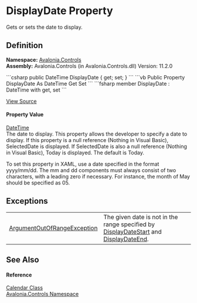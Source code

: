 # DisplayDate Property


Gets or sets the date to display.



## Definition
**Namespace:** <a href="N_Avalonia_Controls">Avalonia.Controls</a>  
**Assembly:** Avalonia.Controls (in Avalonia.Controls.dll) Version: 11.2.0

<Tabs groupId="api-code-preview">
<TabItem value="csharp" label="C#">
```csharp
public DateTime DisplayDate { get; set; }
```
</TabItem>
<TabItem value="vb" label="VB">
```vb
Public Property DisplayDate As DateTime
	Get
	Set
```
</TabItem>
<TabItem value="fsharp" label="F#">
```fsharp
member DisplayDate : DateTime with get, set
```
</TabItem>
</Tabs>



<a href="https://github.com/AvaloniaUI/Avalonia/tree/master/src/Avalonia.Controls/Calendar/Calendar.cs#L752" title="View the source code">View Source</a>



#### Property Value
<a href="https://learn.microsoft.com/dotnet/api/system.datetime" target="_blank" rel="noopener noreferrer">DateTime</a>  
The date to display.
This property allows the developer to specify a date to display. If this property is a null reference (Nothing in Visual Basic), SelectedDate is displayed. If SelectedDate is also a null reference (Nothing in Visual Basic), Today is displayed. The default is Today.

To set this property in XAML, use a date specified in the format yyyy/mm/dd. The mm and dd components must always consist of two characters, with a leading zero if necessary. For instance, the month of May should be specified as 05.


## Exceptions
<table>
<tr>
<td><a href="https://learn.microsoft.com/dotnet/api/system.argumentoutofrangeexception" target="_blank" rel="noopener noreferrer">ArgumentOutOfRangeException</a></td>
<td>The given date is not in the range specified by <a href="https://learn.microsoft.com/dotnet/api/system.windows.controls.calendar.displaydatestart" target="_blank" rel="noopener noreferrer">DisplayDateStart</a> and <a href="https://learn.microsoft.com/dotnet/api/system.windows.controls.calendar.displaydateend" target="_blank" rel="noopener noreferrer">DisplayDateEnd</a>.</td>
</tr>
</table>

## See Also


#### Reference
<a href="T_Avalonia_Controls_Calendar">Calendar Class</a>  
<a href="N_Avalonia_Controls">Avalonia.Controls Namespace</a>  


